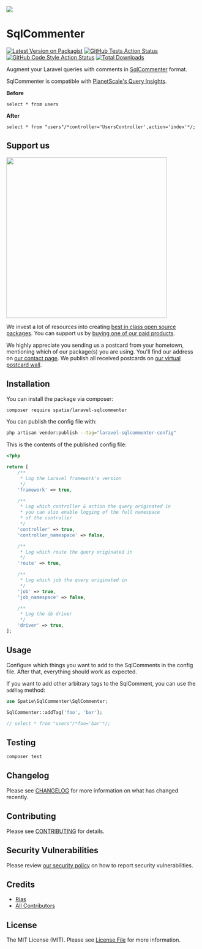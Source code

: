 
[<img src="https://github-ads.s3.eu-central-1.amazonaws.com/support-ukraine.svg?t=1" />](https://supportukrainenow.org)

# SqlCommenter

[![Latest Version on Packagist](https://img.shields.io/packagist/v/spatie/laravel-sqlcommenter.svg?style=flat-square)](https://packagist.org/packages/spatie/laravel-sqlcommenter)
[![GitHub Tests Action Status](https://img.shields.io/github/workflow/status/spatie/laravel-sqlcommenter/run-tests?label=tests)](https://github.com/spatie/laravel-sqlcommenter/actions?query=workflow%3Arun-tests+branch%3Amain)
[![GitHub Code Style Action Status](https://img.shields.io/github/workflow/status/spatie/laravel-sqlcommenter/Check%20&%20fix%20styling?label=code%20style)](https://github.com/spatie/laravel-sqlcommenter/actions?query=workflow%3A"Check+%26+fix+styling"+branch%3Amain)
[![Total Downloads](https://img.shields.io/packagist/dt/spatie/laravel-sqlcommenter.svg?style=flat-square)](https://packagist.org/packages/spatie/laravel-sqlcommenter)

Augment your Laravel queries with comments in [SqlCommenter](https://google.github.io/sqlcommenter/) format.

SqlCommenter is compatible with [PlanetScale's Query Insights](https://docs.planetscale.com/concepts/query-insights).

**Before**

```mysql
select * from users
```

**After**

```mysql
select * from "users"/*controller='UsersController',action='index'*/;
```

## Support us

[<img src="https://github-ads.s3.eu-central-1.amazonaws.com/laravel-sqlcommenter.jpg?t=1" width="419px" />](https://spatie.be/github-ad-click/laravel-sqlcommenter)

We invest a lot of resources into creating [best in class open source packages](https://spatie.be/open-source). You can support us by [buying one of our paid products](https://spatie.be/open-source/support-us).

We highly appreciate you sending us a postcard from your hometown, mentioning which of our package(s) you are using. You'll find our address on [our contact page](https://spatie.be/about-us). We publish all received postcards on [our virtual postcard wall](https://spatie.be/open-source/postcards).

## Installation

You can install the package via composer:

```bash
composer require spatie/laravel-sqlcommenter
```

You can publish the config file with:

```bash
php artisan vendor:publish --tag="laravel-sqlcommenter-config"
```

This is the contents of the published config file:

```php
<?php

return [
    /**
     * Log the Laravel framework's version
     */
    'framework' => true,

    /**
     * Log which controller & action the query originated in
     * you can also enable logging of the full namespace
     * of the controller
     */
    'controller' => true,
    'controller_namespace' => false,

    /**
     * Log which route the query originated in
     */
    'route' => true,

    /**
     * Log which job the query originated in
     */
    'job' => true,
    'job_namespace' => false,

    /**
     * Log the db driver
     */
    'driver' => true,
];
```

## Usage

Configure which things you want to add to the SqlComments in the config file. After that, everything should work as expected.

If you want to add other arbitrary tags to the SqlComment, you can use the `addTag` method:

```php
use Spatie\SqlCommenter\SqlCommenter;

SqlCommenter::addTag('foo', 'bar');

// select * from "users"/*foo='bar'*/;
```

## Testing

```bash
composer test
```

## Changelog

Please see [CHANGELOG](CHANGELOG.md) for more information on what has changed recently.

## Contributing

Please see [CONTRIBUTING](https://github.com/riasvdv/.github/blob/main/CONTRIBUTING.md) for details.

## Security Vulnerabilities

Please review [our security policy](../../security/policy) on how to report security vulnerabilities.

## Credits

- [Rias](https://github.com/riasvdv)
- [All Contributors](../../contributors)

## License

The MIT License (MIT). Please see [License File](LICENSE.md) for more information.
